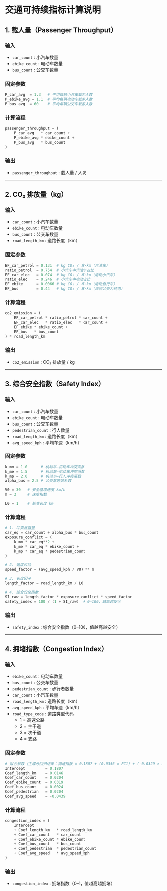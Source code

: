 # 交通可持续指标计算说明

## 1. 载人量（Passenger Throughput）

### 输入
- `car_count` : 小汽车数量
- `ebike_count` : 电动车数量
- `bus_count` : 公交车数量

### 固定参数
```python
P_car_avg  = 1.3   # 平均每辆小汽车载客人数
P_ebike_avg = 1.1  # 平均每辆电动车载客人数
P_bus_avg  = 60    # 平均每辆公交车载客人数
```

### 计算流程
```python
passenger_throughput = (
    P_car_avg   * car_count +
    P_ebike_avg * ebike_count +
    P_bus_avg   * bus_count
)
```

### 输出
- `passenger_throughput` : 载人量 / 人次

---

## 2. CO₂ 排放量（kg）

### 输入
- `car_count` : 小汽车数量
- `ebike_count` : 电动车数量
- `bus_count` : 公交车数量
- `road_length_km` : 道路长度（km）

### 固定参数
```python
EF_car_petrol = 0.131  # kg CO₂ / 车·km（汽油车）
ratio_petrol  = 0.754  # 小汽车中汽油车占比
EF_car_elec   = 0.074  # kg CO₂ / 车·km（电动小汽车）
ratio_elec    = 0.246  # 小汽车中电动占比
EF_ebike      = 0.0066 # kg CO₂ / 车·km（电动自行车）
EF_bus        = 0.44   # kg CO₂ / 车·km（深圳公交为纯电）
```

### 计算流程
```python
co2_emission = (
    EF_car_petrol * ratio_petrol * car_count +
    EF_car_elec   * ratio_elec   * car_count +
    EF_ebike * ebike_count +
    EF_bus   * bus_count
) * road_length_km
```

### 输出
- `co2_emission` : CO₂ 排放量 / kg

---

## 3. 综合安全指数（Safety Index）

### 输入
- `car_count` : 小汽车数量
- `ebike_count` : 电动车数量
- `bus_count` : 公交车数量
- `pedestrian_count` : 行人数量
- `road_length_km` : 道路长度（km）
- `avg_speed_kph` : 平均车速（km/h）

### 固定参数
```python
k_mm = 1.0      # 机动车–机动车冲突系数
k_me = 1.5      # 机动车–电动车冲突系数
k_mp = 2.0      # 机动车–行人冲突系数
alpha_bus = 2.5 # 公交车等效系数

V0 = 30   # 安全基准速度 km/h
m = 3     # 速度指数

L0 = 1    # 基准长度 km
```

### 计算流程
```python
# 1. 冲突暴露量
car_eq = car_count + alpha_bus * bus_count
exposure_conflict = (
    k_mm * car_eq**2 +
    k_me * car_eq * ebike_count +
    k_mp * car_eq * pedestrian_count
)

# 2. 速度风险
speed_factor = (avg_speed_kph / V0) ** m

# 3. 长度因子
length_factor = road_length_km / L0

# 4. 综合安全指数
SI_raw = length_factor * exposure_conflict * speed_factor
safety_index = 100 / (1 + SI_raw)  # 0–100，越高越安全
```

### 输出
- `safety_index` : 综合安全指数（0–100，值越高越安全）

---

## 4. 拥堵指数（Congestion Index）

### 输入
- `ebike_count` : 电动车数量
- `bus_count` : 公交车数量
- `pedestrian_count` : 步行者数量
- `car_count` : 小汽车数量
- `road_length_km` : 道路长度（km）
- `avg_speed_kph` : 平均车速（km/h）
- `road_type_code` : 道路类型代码  
  - 1 = 高速公路  
  - 2 = 主干道  
  - 3 = 次干道  
  - 4 = 支路

### 固定参数
```python
# 拟合参数（主成分回归结果：拥堵指数 = 0.1807 + (0.0356 × PC1) + (-0.0329 × PC2) + (0.0406 × PC3) R方: 0.7024）
Intercept         = 0.1807
Coef_length_km    = 0.0146
Coef_car_count    = 0.0204
Coef_ebike_count  = 0.0319
Coef_bus_count    = 0.0024
Coef_pedestrian   = 0.0204
Coef_avg_speed    = -0.0439
```

### 计算流程
```python
congestion_index = (
    Intercept
    + Coef_length_km   * road_length_km
    + Coef_car_count   * car_count
    + Coef_ebike_count * ebike_count
    + Coef_bus_count   * bus_count
    + Coef_pedestrian  * pedestrian_count
    + Coef_avg_speed   * avg_speed_kph
)
```

### 输出
- `congestion_index` : 拥堵指数（0–1，值越高越拥堵）
